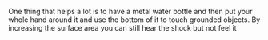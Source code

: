 One thing that helps a lot is to have a metal water bottle and then put your whole hand around it and use the bottom of it to touch grounded objects. By increasing the surface area you can still hear the shock but not feel it
